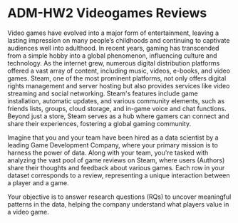 # ADM-HW2 Videogames Reviews

Video games have evolved into a major form of entertainment, leaving a lasting impression on many people’s childhoods and continuing to captivate audiences well into adulthood. In recent years, gaming has transcended from a simple hobby into a global phenomenon, influencing culture and technology. As the internet grew, numerous digital distribution platforms offered a vast array of content, including music, videos, e-books, and video games. Steam, one of the most prominent platforms, not only offers digital rights management and server hosting but also provides services like video streaming and social networking. Steam's features include game installation, automatic updates, and various community elements, such as friends lists, groups, cloud storage, and in-game voice and chat functions. Beyond just a store, Steam serves as a hub where gamers can connect and share their experiences, fostering a global gaming community.

Imagine that you and your team have been hired as a data scientist by a leading Game Development Company, where your primary mission is to harness the power of data. Along with your team, you're tasked with analyzing the vast pool of game reviews on Steam, where users (Authors) share their thoughts and feedback about various games. Each row in your dataset corresponds to a review, representing a unique interaction between a player and a game.

Your objective is to answer research questions (RQs) to uncover meaningful patterns in the data, helping the company understand what players value in a video game.
